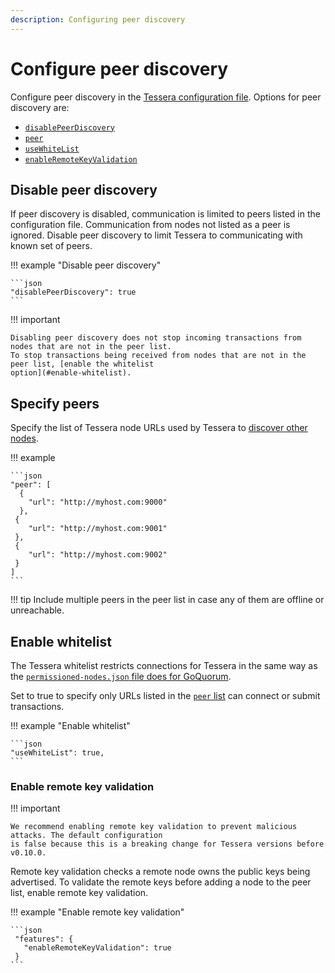 ```yaml
---
description: Configuring peer discovery
---
```


# Configure peer discovery

Configure peer discovery in the [Tessera configuration file](Tessera.md). Options for peer discovery are:

* [`disablePeerDiscovery`](#disable-peer-discovery)
* [`peer`](#specify-peers)
* [`useWhiteList`](#enable-whitelist)
* [`enableRemoteKeyValidation`](#enable-remote-key-validation)

## Disable peer discovery

If peer discovery is disabled, communication is limited to peers listed in the configuration file.
Communication from nodes not listed as a peer is ignored.
Disable peer discovery to limit Tessera to communicating with known set of peers.

!!! example "Disable peer discovery"

    ```json
    "disablePeerDiscovery": true
    ```

!!! important

    Disabling peer discovery does not stop incoming transactions from nodes that are not in the peer list.
    To stop transactions being received from nodes that are not in the peer list, [enable the whitelist
    option](#enable-whitelist).

## Specify peers

Specify the list of Tessera node URLs used by Tessera to [discover other nodes](../../Concepts/p2p-discovery.md).

!!! example

    ```json
    "peer": [
      {
        "url": "http://myhost.com:9000"
      },
     {
        "url": "http://myhost.com:9001"
     },
     {
        "url": "http://myhost.com:9002"
     }
    ]
    ```

!!! tip
    Include multiple peers in the peer list in case any of them are offline or unreachable.

## Enable whitelist

The Tessera whitelist restricts connections for Tessera in the same way as the [`permissioned-nodes.json`
file does for GoQuorum](https://docs.goquorum.consensys.net/en/stable/Concepts/Permissioning/BasicNetworkPermissions/).

Set to true to specify only URLs listed in the [`peer` list](#specify-peers) can connect or submit
transactions.

!!! example "Enable whitelist"

    ```json
    "useWhiteList": true,
    ```

### Enable remote key validation

!!! important

    We recommend enabling remote key validation to prevent malicious attacks. The default configuration
    is false because this is a breaking change for Tessera versions before v0.10.0.

Remote key validation checks a remote node owns the public keys being advertised. To validate the
remote keys before adding a node to the peer list, enable remote key validation.

!!! example "Enable remote key validation"

    ```json
     "features": {
       "enableRemoteKeyValidation": true
     }
    ```
